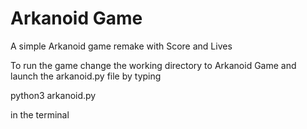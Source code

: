 # Arkanoid Game
A simple Arkanoid game remake with Score and Lives

To run the game change the working directory to Arkanoid Game and launch the arkanoid.py file by typing 

python3 arkanoid.py

in the terminal
